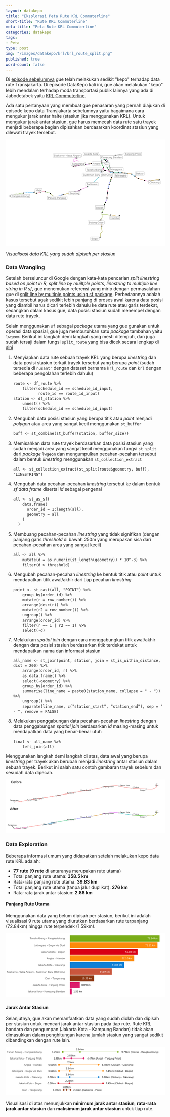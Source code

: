 ```yaml
---
layout: datakepo
title: "Eksplorasi Peta Rute KRL Commuterline"
short-title: "Rute KRL Commuterline"
meta-title: "Peta Rute KRL Commuterline"
categories: datakepo
tags:
- Peta
type: post
img: "/images/datakepo/krl/krl_route_split.png"
published: true
word-count: false
---
```


Di [episode sebelumnya](../../datakepo/rute-transjakarta/) gue telah melakukan sedikit "kepo" terhadap data rute Transjakarta. Di episode DataKepo kali ini, gue akan melakukan "kepo" lebih mendalam terhadap moda transportasi publik lainnya yang ada di Jabodetabek yaitu [KRL Commuterline](https://en.wikipedia.org/wiki/KRL_Commuterline). 

Ada satu pertanyaan yang membuat gue penasaran yang pernah diajukan di episode kepo data Transjakarta sebelumnya yaitu bagaimana cara mengukur jarak antar halte (stasiun jika menggunakan KRL). Untuk mengukur jarak antar stasiun, gue harus memecah data rute satu trayek menjadi beberapa bagian dipisahkan berdasarkan koordinat stasiun yang dilewati trayek tersebut.

<img src="/images/datakepo/krl/krl_route_split.png">	

*Visualisasi data KRL yang sudah dipisah per stasiun*

### Data Wrangling

Setelah berseluncur di Google dengan kata-kata pencarian *split linestring based on point in R*, *split line by muiltple points*, *linestring to multiple line string in R sf*, gue menemukan referensi yang mirip dengan permasalahan gue di [split line by multiple points using sf package](https://stackoverflow.com/questions/55519152/split-line-by-multiple-points-using-sf-package). Perbedaannya adalah kasus tersebut agak sedikit lebih panjang di proses awal karena data posisi yang diambil harus dicari terlebih dahulu ke data rute atau garis terdekat, sedangkan dalam kasus gue, data posisi stasiun sudah menempel dengan data rute trayek. 

Selain menggunakan `sf` sebagai *package* utama yang gue gunakan untuk operasi data spasial, gue juga membutuhkan satu *package* tambahan yaitu `lwgeom`. Berikut ini langkah demi langkah yang mesti ditempuh, dan juga sudah tersaji dalam fungsi `split_route` yang bisa dicek secara lengkap di [sini](https://github.com/rasyidstat/krl/blob/master/krl_04_split.R)

1. Menyiapkan data rute sebuah trayek KRL yang berupa *linestring* dan data posisi stasiun terkait trayek tersebut yang berupa *point* (sudah tersedia di `nusantr` dengan dataset bernama `krl_route` dan `krl` dengan beberapa pengolahan terlebih dahulu)

	```
	route <- df_route %>% 
	    filter(schedule_id == schedule_id_input,
	           route_id == route_id_input)
	station <- df_station %>%
	    unnest() %>% 
	    filter(schedule_id == schedule_id_input)
	```

2. Mengubah data posisi stasiun yang berupa titik atau *point* menjadi *polygon* atau area yang sangat kecil menggunakan `st_buffer`

	```
	buff <- st_combine(st_buffer(station, buffer_size))
	```

3. Memisahkan data rute trayek berdasarkan data posisi stasiun yang sudah menjadi area yang sangat kecil menggunakan fungsi `st_split` dari *package* `lwgeom` dan mengumpulkan pecahan-pecahan tersebut dalam bentuk *linestring* menggunakan `st_collection_extract`

	```
	all <- st_collection_extract(st_split(route$geometry, buff), "LINESTRING")
	```

4. Mengubah data pecahan-pecahan *linestring* tersebut ke dalam bentuk *sf data frame* disertai *id* sebagai pengenal

	```
	all <- st_as_sf(
	    data.frame(
	      order_id = 1:length(all),
	      geometry = all
	    )
	  )
	```

5. Membuang pecahan-pecahan *linestring* yang tidak signifikan (dengan panjang garis *threshold* di bawah 250m yang merupakan sisa dari pecahan-pecahan area yang sangat kecil)

	```
	all <- all %>% 
	    mutate(d = as.numeric(st_length(geometry)) * 10^-3) %>% 
	    filter(d > threshold)
	```

6. Mengubah pecahan-pecahan *linestring* ke bentuk titik atau *point* untuk mendapatkan titik awal/akhir dari tiap pecahan *linestring*

	```
	point <- st_cast(all, "POINT") %>% 
	    group_by(order_id) %>% 
	    mutate(r = row_number()) %>% 
	    arrange(desc(r)) %>% 
	    mutate(r2 = row_number()) %>% 
	    ungroup() %>% 
	    arrange(order_id) %>% 
	    filter(r == 1 | r2 == 1) %>% 
	    select(-d)
	```

7. Melakukan *spatial join* dengan cara menggabungkan titik awal/akhir dengan data posisi stasiun berdasarkan titik terdekat untuk mendapatkan nama dan informasi stasiun 

	```
	all_name <- st_join(point, station, join = st_is_within_distance, dist = 200) %>% 
	    arrange(order_id, r) %>% 
	    as.data.frame() %>% 
	    select(-geometry) %>% 
	    group_by(order_id) %>% 
	    summarise(line_name = paste0(station_name, collapse = " - ")) %>% 
	    ungroup() %>% 
	    separate(line_name, c("station_start", "station_end"), sep = " - ", remove = FALSE)
	```

8. Melakukan penggabungan data pecahan-pecahan *linestring* dengan data penggabungan *spatial join* berdasarkan *id* masing-masing untuk mendapatkan data yang benar-benar utuh

	```
	final <- all_name %>% 
	    left_join(all) 
	```

Menggunakan langkah demi langkah di atas, data awal yang berupa *linestring* per trayek akan berubah menjadi *linestring* antar stasiun dalam sebuah trayek. Berikut ini salah satu contoh gambaran trayek sebelum dan sesudah data dipecah.

<img src="/images/datakepo/krl/before_after.png">	

### Data Exploration

Beberapa informasi umum yang didapatkan setelah melakukan kepo data rute KRL adalah:

* **77 rute** (**9 rute** di antaranya merupakan rute utama)
* Total panjang rute utama: **358.5 km**
* Rata-rata panjang rute utama: **39.83 km**
* Total panjang rute utama (tanpa jalur duplikat): **276 km**
* Rata-rata jarak antar stasiun: **2.88 km**

#### Panjang Rute Utama

Menggunakan data yang belum dipisah per stasiun, berikut ini adalah visualisasi 9 rute utama yang diurutkan berdasarkan rute terpanjang (72.84km) hingga rute terpendek (1.59km). 

<img src="/images/datakepo/krl/longest_route.png">	

#### Jarak Antar Stasiun

Selanjutnya, gue akan memanfaatkan data yang sudah diolah dan dipisah per stasiun untuk mencari jarak antar stasiun pada tiap rute. Rute KRL bandara dan pengumpan (Jakarta Kota - Kampung Bandan) tidak akan dimasukkan dalam penghitungan karena jumlah stasiun yang sangat sedikit dibandingkan dengan rute lain.

<img src="/images/datakepo/krl/longest_route_max.png">	

Visualisasi di atas menunjukkan **minimum jarak antar stasiun**, **rata-rata jarak antar stasiun** dan **maksimum jarak antar stasiun** untuk tiap rute. 








